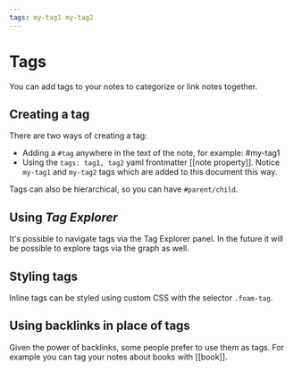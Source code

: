 ```yaml
---
tags: my-tag1 my-tag2
---
```


# Tags

You can add tags to your notes to categorize or link notes together.

## Creating a tag

There are two ways of creating a tag:

- Adding a `#tag` anywhere in the text of the note, for example: #my-tag1
- Using the `tags: tag1, tag2` yaml frontmatter [[note property]]. Notice `my-tag1` and `my-tag2` tags which are added to this document this way.

Tags can also be hierarchical, so you can have `#parent/child`.

## Using *Tag Explorer*

It's possible to navigate tags via the Tag Explorer panel.
In the future it will be possible to explore tags via the graph as well.

## Styling tags

Inline tags can be styled using custom CSS with the selector `.foam-tag`.

## Using backlinks in place of tags

Given the power of backlinks, some people prefer to use them as tags.
For example you can tag your notes about books with [[book]].
